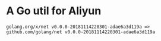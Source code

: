 # A Go util for Aliyun

    golang.org/x/net v0.0.0-20181114220301-adae6a3d119a => github.com/golang/net v0.0.0-20181114220301-adae6a3d119a
